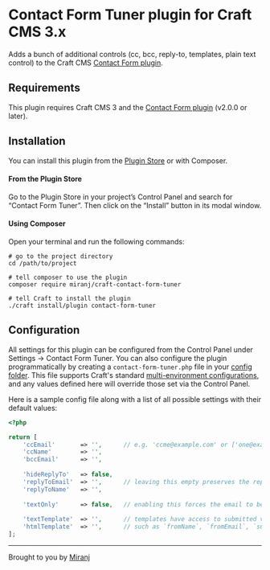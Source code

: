 # Contact Form Tuner plugin for Craft CMS 3.x

Adds a bunch of additional controls (cc, bcc, reply-to, templates, plain text control) to the Craft CMS [Contact Form plugin][cf].


## Requirements

This plugin requires Craft CMS 3 and the [Contact Form plugin][cf] (v2.0.0 or later).

[cf]:https://github.com/craftcms/contact-form

## Installation

You can install this plugin from the [Plugin Store][ps] or with Composer.

[ps]:https://plugins.craftcms.com/

#### From the Plugin Store
Go to the Plugin Store in your project’s Control Panel and search for “Contact Form Tuner”.
Then click on the “Install” button in its modal window.

#### Using Composer
Open your terminal and run the following commands:

    # go to the project directory
    cd /path/to/project
    
    # tell composer to use the plugin
    composer require miranj/craft-contact-form-tuner
    
    # tell Craft to install the plugin
    ./craft install/plugin contact-form-tuner

## Configuration

All settings for this plugin can be configured from the Control Panel under Settings → Contact Form Tuner. You can also configure the plugin programmatically by creating a `contact-form-tuner.php` file in your [config folder][config]. This file supports Craft's standard [multi-environment configurations][multi], and any values defined here will override those set via the Control Panel.

[config]:https://docs.craftcms.com/v3/config/
[multi]:https://docs.craftcms.com/v3/config/environments.html#multi-environment-configs

Here is a sample config file along with a list of all possible settings with their default values:

```php
<?php

return [
    'ccEmail'       => '',      // e.g. 'ccme@example.com' or ['one@example.com', 'two@example.com']
    'ccName'        => '',
    'bccEmail'      => '',
    
    'hideReplyTo'   => false,
    'replyToEmail'  => '',      // leaving this empty preserves the reply-to set by Contact Form
    'replyToName'   => '',
    
    'textOnly'      => false,   // enabling this forces the email to be sent in plain text only
    
    'textTemplate'  => '',      // templates have access to submitted values
    'htmlTemplate'  => '',      // such as `fromName`, `fromEmail`, `subject` and `message`
];
```

---

Brought to you by [Miranj](https://miranj.in/)
